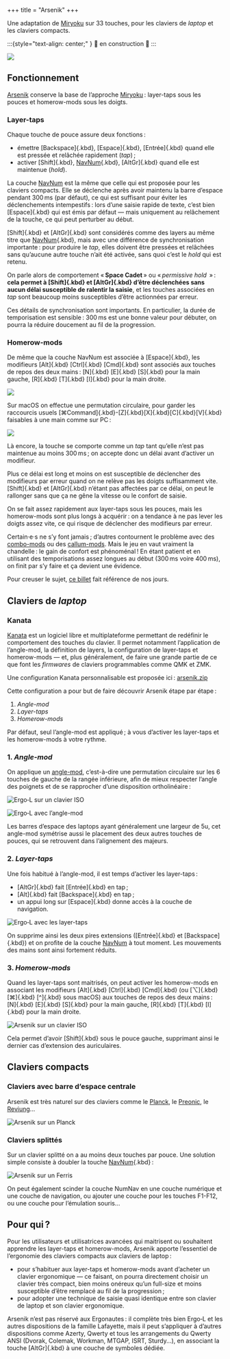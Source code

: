 +++
title = "Arsenik"
+++

Une adaptation de [Miryoku][] sur 33 touches, pour les claviers de <i
lang="en">laptop</i> et les claviers compacts.

:::{style="text-align: center;" }
🚧 en construction 🚧
:::

![](./arsenik_ortho.svg)

<!--more-->


Fonctionnement
-------------------------------------------------------------------------------

[Arsenik][] conserve la base de l’approche [Miryoku][] : layer-taps sous les
pouces et homerow-mods sous les doigts.

### Layer-taps

Chaque touche de pouce assure deux fonctions :

- émettre [Backspace]{.kbd}, [Espace]{.kbd}, [Entrée]{.kbd} quand elle est
  pressée et relâchée rapidement (*tap*) ;
- activer [Shift]{.kbd}, [NavNum]{.kbd}, [AltGr]{.kbd} quand elle est maintenue
  (*hold*).

La couche [NavNum][] est la même que celle qui est proposée pour les claviers
compacts. Elle se déclenche après avoir maintenu la barre d’espace pendant
300 ms (par défaut), ce qui est suffisant pour éviter les déclenchements
intempestifs : lors d’une saisie rapide de texte, c’est bien [Espace]{.kbd} qui
est émis par défaut — mais uniquement au relâchement de la touche, ce qui peut
perturber au début.

[Shift]{.kbd} et [AltGr]{.kbd} sont considérés comme des layers au même titre
que [NavNum]{.kbd}, mais avec une différence de synchronisation importante :
pour produire le *tap*, elles doivent être pressées et relâchées sans qu’aucune
autre touche n’ait été activée, sans quoi c’est le *hold* qui est retenu.

On parle alors de comportement « **Space Cadet** » ou « <i lang="en">permissive
hold </i> » : **cela permet à [Shift]{.kbd} et [AltGr]{.kbd} d’être déclenchées
sans aucun délai susceptible de ralentir la saisie**, et les touches associées
en *tap* sont beaucoup moins susceptibles d’être actionnées par erreur.

Ces détails de synchronisation sont importants. En particulier, la durée de
temporisation est sensible : 300 ms est une bonne valeur pour débuter, on pourra
la réduire doucement au fil de la progression.

### Homerow-mods

De même que la couche NavNum est associée à [Espace]{.kbd}, les modifieurs
[Alt]{.kbd} [Ctrl]{.kbd} [Cmd]{.kbd} sont associés aux touches de repos des
deux mains : [N]{.kbd} [E]{.kbd} [S]{.kbd} pour la main gauche, [R]{.kbd}
[T]{.kbd} [I]{.kbd} pour la main droite.

![](hrm_pc.svg)

Sur macOS on effectue une permutation circulaire, pour garder les raccourcis
usuels [⌘Command]{.kbd}-[Z]{.kbd}[X]{.kbd}[C]{.kbd}[V]{.kbd} faisables à une
main comme sur PC :

![](hrm_mac.svg)

Là encore, la touche se comporte comme un *tap* tant qu’elle n’est pas maintenue
au moins 300 ms ; on accepte donc un délai avant d’activer un modifieur.

Plus ce délai est long et moins on est susceptible de déclencher des modifieurs
par erreur quand on ne relève pas les doigts suffisamment vite. [Shift]{.kbd} et
[AltGr]{.kbd} n’étant pas affectées par ce délai, on peut le rallonger sans que
ça ne gêne la vitesse ou le confort de saisie.

On se fait assez rapidement aux layer-taps sous les pouces, mais les
homerow-mods sont plus longs à acquérir : on a tendance à ne pas lever les
doigts assez vite, ce qui risque de déclencher des modifieurs par erreur.

Certain·e·s ne s’y font jamais ; d’autres contournent le problème avec des
[combo-mods][] ou des [callum-mods][]. Mais le jeu en vaut vraiment la
chandelle : le gain de confort est phénoménal ! En étant patient et en utilisant
des temporisations assez longues au début (300 ms voire 400 ms), on finit par
s’y faire et ça devient une évidence.

Pour creuser le sujet, [ce billet][precondition] fait référence de nos jours.


Claviers de <i lang="en">laptop</i>
--------------------------------------------------------------------------------

### Kanata

[Kanata][] est un logiciel libre et multiplateforme permettant de redéfinir le
comportement des touches du clavier. Il permet notamment l’application de
l’angle-mod, la définition de layers, la configuration de layer-taps et
homerow-mods — et, plus généralement, de faire une grande partie de ce que font
les <i lang="en">firmwares</i> de claviers programmables comme QMK et ZMK.

Une configuration Kanata personnalisable est proposée ici : [arsenik.zip][]

Cette configuration a pour but de faire découvrir Arsenik étape par étape :

1. <i lang="en">Angle-mod</i>
2. <i lang="en">Layer-taps</i>
3. <i lang="en">Homerow-mods</i>

Par défaut, seul l’angle-mod est appliqué ; à vous d’activer les layer-taps et
les homerow-mods à votre rythme.

### 1. <i lang="en">Angle-mod</i>

On applique un [angle-mod][], c’est-à-dire une permutation circulaire sur les 6
touches de gauche de la rangée inférieure, afin de mieux respecter l’angle des
poignets et de se rapprocher d’une disposition ortholinéaire :

![Ergo‑L sur un clavier ISO](./ergol_iso.svg)

![Ergo‑L avec l’angle-mod](./ergol_isoa.svg)

Les barres d’espace des laptops ayant généralement une largeur de 5u, cet
angle-mod symétrise aussi le placement des deux autres touches de pouces, qui se
retrouvent dans l’alignement des majeurs.

### 2. <i lang="en">Layer-taps</i>

Une fois habitué à l’angle-mod, il est temps d’activer les layer-taps :

- [AltGr]{.kbd} fait [Entrée]{.kbd} en tap ;
- [Alt]{.kbd} fait [Backspace]{.kbd} en tap ;
- un appui long sur [Espace]{.kbd} donne accès à la couche de navigation.

![Ergo‑L avec les layer-taps](./ergol_isoa_lt.svg)

On supprime ainsi les deux pires extensions ([Entrée]{.kbd} et [Backspace]{.kbd})
et on profite de la couche [NavNum][] à tout moment. Les mouvements
des mains sont ainsi fortement réduits.

### 3. <i lang="en">Homerow-mods</i>

Quand les layer-taps sont maitrisés, on peut activer les homerow-mods en
associant les modifieurs [Alt]{.kbd} [Ctrl]{.kbd} [Cmd]{.kbd} (ou [⌥]{.kbd}
[⌘]{.kbd} [\^]{.kbd} sous macOS) aux touches de repos des deux mains : [N]{.kbd}
[E]{.kbd} [S]{.kbd} pour la main gauche, [R]{.kbd} [T]{.kbd} [I]{.kbd} pour la
main droite.

![Arsenik sur un clavier ISO](./arsenik_iso.svg)

Cela permet d’avoir [Shift]{.kbd} sous le pouce gauche, supprimant ainsi le
dernier cas d’extension des auriculaires.


Claviers compacts
--------------------------------------------------------------------------------

### Claviers avec barre d’espace centrale

Arsenik est très naturel sur des claviers comme le [Planck][], le [Preonic][],
le [Reviung][]…

![Arsenik sur un Planck](arsenik_planck.svg)

### Claviers splittés

Sur un clavier splitté on a au moins deux touches par pouce. Une solution simple
consiste à doubler la touche [NavNum]{.kbd} :

![Arsenik sur un [Ferris][]](../compacts/3x5_ergol.svg)

On peut également scinder la couche NumNav en une couche numérique et une couche
de navigation, ou ajouter une couche pour les touches F1-F12, ou une couche pour
l’émulation souris…


<!--
Variante « Selenium »
--------------------------------------------------------------------------------

Les claviers disposant de  deux touches par pouce donnent facilement accès à 4
layers. On peut en profiter pour séparer le layer [NavNum][] en un layer de
navigation et un layer numérique.

![Selenium sur un [Ferris][]](selenium.svg)

### Layer « Navigation »

- en main gauche : Tab/S-Tab, précédent/suivant, raccourcis Qwerty usuels
- en main droite : déplacements vimistes, page up/down, home/end, défilement

Cette couche est très orientée pour un usage technique :

- profiter des déplacements « HJKL » de Vim dans n’importe quelle application ;
- faire défiler les suggestions de complétion avec Tab/S-Tab sur les deux doigts
  forts en homerow (comme les JK de Vim).

La paire Tab/S-Tab est pratique aussi pour changer de fenêtre avec [Alt]{.kbd},
d’application avec [Cmd]{.kbd}, d’onglet avec [Ctrl]{.kbd}.

### Layer « NumRow »

- sur la rangée médiane : chiffres
- sur la rangée supérieure : [Shift]{.kbd} + chiffres 
- sur la rangée inférieure :
  - à gauche, touche Typo + chiffres
  - à droite, séparateurs décimaux et de nombres

Cette couche est pensée pour les personnes qui préfèrent taper des nombres à dix
doigts plutôt qu’à trois doigts (pavé numérique), mais elle facilite aussi une
typographie soignée. À noter : la touche [Espace]{.kbd} devient
[Shift]{.kbd}+[Espace]{.kbd} dans ce layer.

### Pourquoi les noms « Arsenik » et « Selenium » ?

C’est une référence aux numéros atomiques de ces deux éléments : 33 et 34
respectivement, correspondant au nombre de touches utilisées. La dualité
arsenic/selenium est une référence cinématographique. <img style="height: 1em"
src="evolution.svg">
-->


Pour qui ?
--------------------------------------------------------------------------------

Pour les utilisateurs et utilisatrices avancées qui maitrisent ou souhaitent
apprendre les layer-taps et homerow-mods, Arsenik apporte l’essentiel de
l’ergonomie des claviers compacts aux claviers de laptop :

- pour s’habituer aux layer-taps et homerow-mods avant d’acheter un clavier
  ergonomique — ce faisant, on pourra directement choisir un clavier très
  compact, bien moins onéreux qu’un full-size et moins susceptible d’être
  remplacé au fil de la progression ;
- pour adopter une technique de saisie quasi identique entre son clavier de
  laptop et son clavier ergonomique.

Arsenik n’est pas réservé aux Ergonautes : il complète très bien Ergo‑L et les
autres dispositions de la famille Lafayette, mais il peut s’appliquer à d’autres
dispositions comme Azerty, Qwerty et tous les arrangements du Qwerty ANSI
(Dvorak, Colemak, Workman, MTGAP, ISRT, Sturdy…), en associant la touche
[AltGr]{.kbd} à une couche de symboles dédiée.


[NavNum]:        ../compacts/#layer-navnum
[Selenium]:      #variante-selenium
[arsenik.zip]:   arsenik.zip
[selenium.zip]:  selenium.zip

[Preonic]:       https://olkb.com/collections/preonic
[Planck]:        https://olkb.com/collections/planck
[Reviung]:       https://github.com/gtips/reviung
[Ferris]:        https://github.com/pierrechevalier83/ferris

[Arsenik]:       https://github.com/OneDeadKey/arsenik
[Miryoku]:       https://github.com/manna-harbour/miryoku
[kanata]:        https://github.com/jtroo/kanata
[angle-mod]:     https://colemakmods.github.io/ergonomic-mods/angle.html
[precondition]:  https://precondition.github.io/home-row-mods
[combo-mods]:    https://jasoncarloscox.com/writing/combo-mods/
[Callum-mods]:   https://github.com/qmk/qmk_firmware/blob/user-keymaps-still-present/users/callum/readme.md
